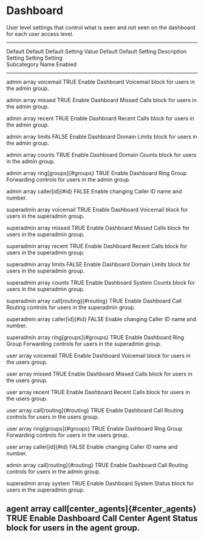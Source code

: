 # Dashboard

User level settings that control what is seen and not seen on the
dashboard for each user access level.

  -------------------------------------------------------------------------------------------------------
  Default       Default   Default Setting Value                 Default   Default Setting Description
  Setting       Setting                                         Setting   
  Subcategory   Name                                            Enabled   
  ------------- --------- ------------------------------------- --------- -------------------------------
  admin         array     voicemail                             TRUE      Enable Dashboard Voicemail
                                                                          block for users in the admin
                                                                          group.

  admin         array     missed                                TRUE      Enable Dashboard Missed Calls
                                                                          block for users in the admin
                                                                          group.

  admin         array     recent                                TRUE      Enable Dashboard Recent Calls
                                                                          block for users in the admin
                                                                          group.

  admin         array     limits                                FALSE     Enable Dashboard Domain Limits
                                                                          block for users in the admin
                                                                          group.

  admin         array     counts                                TRUE      Enable Dashboard Domain Counts
                                                                          block for users in the admin
                                                                          group.

  admin         array     ring[groups]{#groups}                 TRUE      Enable Dashboard Ring Group
                                                                          Forwarding controls for users
                                                                          in the admin group.

  admin         array     caller[id]{#id}                       FALSE     Enable changing Caller ID name
                                                                          and number.

  superadmin    array     voicemail                             TRUE      Enable Dashboard Voicemail
                                                                          block for users in the
                                                                          superadmin group.

  superadmin    array     missed                                TRUE      Enable Dashboard Missed Calls
                                                                          block for users in the
                                                                          superadmin group.

  superadmin    array     recent                                TRUE      Enable Dashboard Recent Calls
                                                                          block for users in the
                                                                          superadmin group.

  superadmin    array     limits                                FALSE     Enable Dashboard Domain Limits
                                                                          block for users in the
                                                                          superadmin group.

  superadmin    array     counts                                TRUE      Enable Dashboard System Counts
                                                                          block for users in the
                                                                          superadmin group.

  superadmin    array     call[routing]{#routing}               TRUE      Enable Dashboard Call Routing
                                                                          controls for users in the
                                                                          superadmin group.

  superadmin    array     caller[id]{#id}                       FALSE     Enable changing Caller ID name
                                                                          and number.

  superadmin    array     ring[groups]{#groups}                 TRUE      Enable Dashboard Ring Group
                                                                          Forwarding controls for users
                                                                          in the superadmin group.

  user          array     voicemail                             TRUE      Enable Dashboard Voicemail
                                                                          block for users in the users
                                                                          group.

  user          array     missed                                TRUE      Enable Dashboard Missed Calls
                                                                          block for users in the users
                                                                          group.

  user          array     recent                                TRUE      Enable Dashboard Recent Calls
                                                                          block for users in the users
                                                                          group.

  user          array     call[routing]{#routing}               TRUE      Enable Dashboard Call Routing
                                                                          controls for users in the users
                                                                          group.

  user          array     ring[groups]{#groups}                 TRUE      Enable Dashboard Ring Group
                                                                          Forwarding controls for users
                                                                          in the users group.

  user          array     caller[id]{#id}                       FALSE     Enable changing Caller ID name
                                                                          and number.

  admin         array     call[routing]{#routing}               TRUE      Enable Dashboard Call Routing
                                                                          controls for users in the admin
                                                                          group.

  superadmin    array     system                                TRUE      Enable Dashboard System Status
                                                                          block for users in the
                                                                          superadmin group.

  agent         array     call[center_agents]{#center_agents}   TRUE      Enable Dashboard Call Center
                                                                          Agent Status block for users in
                                                                          the agent group.
  -------------------------------------------------------------------------------------------------------
